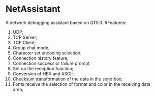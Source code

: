 # NetAssistant
A network debugging assistant based on QT5.0.
#Features:
1. UDP;
2. TCP Server;
3. TCP Client;
4. Group chat mode;
5. Character set encoding selection;
6. Connection history feature;
7. Connection success or failure prompt;
8. Set up the reception function;
9. Conversion of HEX and ASCII;
10. Checksum transformation of the data in the send box;
11. Fonts receive the selection of format and color in the receiving data area;

